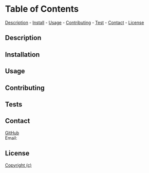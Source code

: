 # 

# Table of Contents
[Description](#description) - 
[Install](#installation) - 
[Usage](#usage) - 
[Contributing](#contributing) - 
[Test](#tests) - 
[Contact](#contact) - [License](#license)

## Description

  
## Installation

  
## Usage

  
## Contributing

  
## Tests


## Contact
[GitHub](https://github.com/)<br>
Email: 

## License
[Copyright (c)  ](LICENSE)
